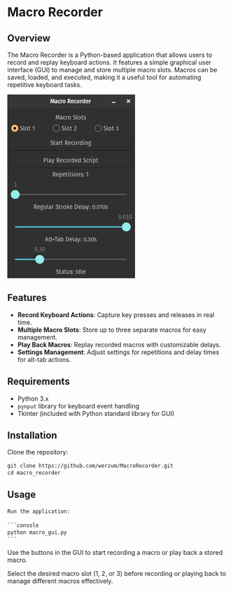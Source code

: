 # Macro Recorder

## Overview

The Macro Recorder is a Python-based application that allows users to record and replay keyboard actions. It features a simple graphical user interface (GUI) to manage and store multiple macro slots. Macros can be saved, loaded, and executed, making it a useful tool for automating repetitive keyboard tasks.

![GUI Sample](sample_image.png)

## Features

- **Record Keyboard Actions**: Capture key presses and releases in real time.
- **Multiple Macro Slots**: Store up to three separate macros for easy management.
- **Play Back Macros**: Replay recorded macros with customizable delays.
- **Settings Management**: Adjust settings for repetitions and delay times for alt-tab actions.

## Requirements

- Python 3.x
- `pynput` library for keyboard event handling
- Tkinter (included with Python standard library for GUI)

## Installation

   Clone the repository:

   ```console
   git clone https://github.com/werzum/MacroRecorder.git
   cd macro_recorder
   ```

## Usage

    Run the application:

    ```console
    python macro_gui.py
    ```
  
  Use the buttons in the GUI to start recording a macro or play back a stored macro.
  
  Select the desired macro slot (1, 2, or 3) before recording or playing back to manage different macros effectively.
